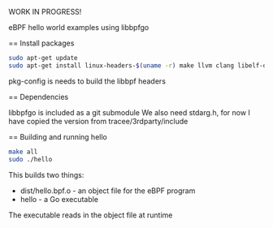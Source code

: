 WORK IN PROGRESS! 

eBPF hello world examples using libbpfgo

== Install packages

```sh
sudo apt-get update
sudo apt-get install linux-headers-$(uname -r) make llvm clang libelf-dev pkg-config
```

pkg-config is needs to build the libbpf headers

== Dependencies

libbpfgo is included as a git submodule
We also need stdarg.h, for now I have copied the version from tracee/3rdparty/include

== Building and running hello

```sh
make all
sudo ./hello
```

This builds two things:
* dist/hello.bpf.o - an object file for the eBPF program
* hello - a Go executable

The executable reads in the object file at runtime
